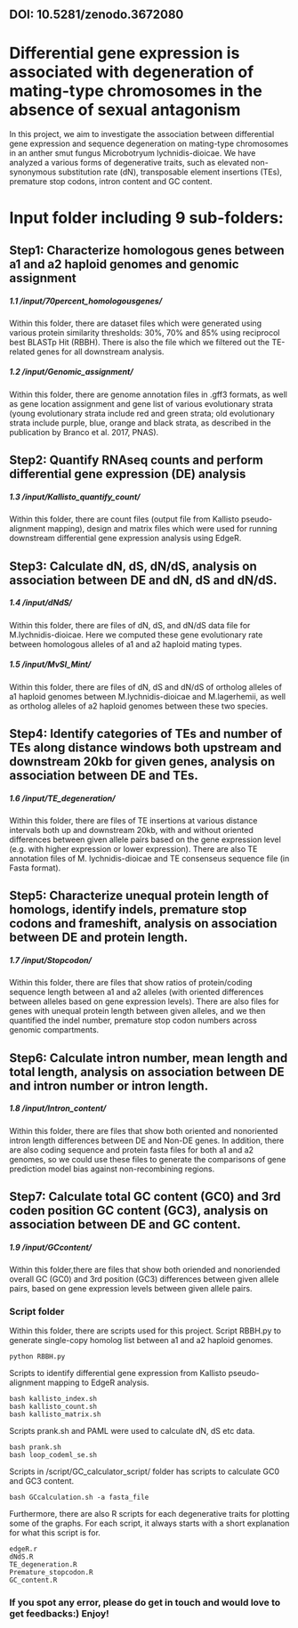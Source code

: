 ## DOI: 10.5281/zenodo.3672080

# Differential gene expression is associated with degeneration of mating-type chromosomes in the absence of sexual antagonism

In this project, we aim to investigate the association between differential gene expression and sequence degeneration on mating-type chromosomes in an anther smut fungus Microbotryum lychnidis-dioicae. We have analyzed a various forms of degenerative traits, such as elevated non-synonymous substitution rate (dN), transposable element insertions (TEs), premature stop codons, intron content and GC content. 


# Input folder including 9 sub-folders: 

## Step1: Characterize homologous genes between a1 and a2 haploid genomes and genomic assignment
##### 1.1  /input/70percent_homologousgenes/
Within this folder, there are dataset files which were generated using various protein similarity thresholds: 30%, 70% and 85% using reciprocol best BLASTp Hit (RBBH). There is also the file which we filtered out the TE-related genes for all downstream analysis.

##### 1.2  /input/Genomic_assignment/
Within this folder, there are genome annotation files in .gff3 formats, as well as gene location assignment and gene list of various evolutionary strata (young evolutionary strata include red and green strata; old evolutionary strata include purple, blue, orange and black strata, as described in the publication by Branco et al. 2017, PNAS).

## Step2: Quantify RNAseq counts and perform differential gene expression (DE) analysis
##### 1.3  /input/Kallisto_quantify_count/
Within this folder, there are count files (output file from Kallisto pseudo-alignment mapping), design and matrix files which were used for running downstream differential gene expression analysis using EdgeR. 

## Step3: Calculate dN, dS, dN/dS, analysis on association between DE and dN, dS and dN/dS.
##### 1.4  /input/dNdS/
Within this folder, there are files of dN, dS, and dN/dS data file for M.lychnidis-dioicae. Here we computed these gene evolutionary rate between homologous alleles of a1 and a2 haploid mating types.

##### 1.5 /input/MvSl_Mint/
Within this folder, there are files of dN, dS and dN/dS of ortholog alleles of a1 haploid genomes between M.lychnidis-dioicae and M.lagerhemii, as well as ortholog alleles of a2 haploid genomes between these two species. 

## Step4: Identify categories of TEs and number of TEs along distance windows both upstream and downstream 20kb for given genes, analysis on association between DE and TEs.
##### 1.6  /input/TE_degeneration/
Within this folder, there are files of TE insertions at various distance intervals both up and downstream 20kb, with and without oriented differences between given allele pairs based on the gene expression level (e.g. with higher expression or lower expression). There are also TE annotation files of M. lychnidis-dioicae and TE consenseus sequence file (in Fasta format).

## Step5: Characterize unequal protein length of homologs, identify indels, premature stop codons and frameshift, analysis on association between DE and protein length.
##### 1.7  /input/Stopcodon/
Within this folder, there are files that show ratios of protein/coding sequence length between a1 and a2 alleles (with oriented differences between alleles based on gene expression levels). There are also files for genes with unequal protein length between given alleles, and we then quantified the indel number, premature stop codon numbers across genomic compartments.

## Step6: Calculate intron number, mean length and total length, analysis on association between DE and intron number or intron length.
##### 1.8  /input/Intron_content/
Within this folder, there are files that show both oriented and nonoriented intron length differences between DE and Non-DE genes. In addition, there are also coding sequence and protein fasta files for both a1 and a2 genomes, so we could use these files to generate the comparisons of gene prediction model bias against non-recombining regions.

## Step7: Calculate total GC content (GC0) and 3rd coden position GC content (GC3), analysis on association between DE and GC content.
##### 1.9  /input/GCcontent/
Within this folder,there are files that show both oriended and nonoriended overall GC (GC0) and 3rd position (GC3) differences between given allele pairs, based on gene expression levels between given allele pairs.


### Script folder
Within this folder, there are scripts used for this project. 
Script RBBH.py to generate single-copy homolog list between a1 and a2 haploid genomes.

    python RBBH.py
Scripts to identify differential gene expression from Kallisto pseudo-alignment mapping to EdgeR analysis.

    bash kallisto_index.sh
    bash kallisto_count.sh
    bash kallisto_matrix.sh
Scripts prank.sh and PAML were used to calculate dN, dS etc data.

    bash prank.sh
    bash loop_codeml_se.sh
Scripts in /script/GC_calculator_script/ folder has scripts to calculate GC0 and GC3 content. 

    bash GCcalculation.sh -a fasta_file
Furthermore, there are also R scripts for each degenerative traits for plotting some of the graphs. For each script, it always starts with a short explanation for what this script is for.

    edgeR.r
    dNdS.R
    TE_degeneration.R
    Premature_stopcodon.R
    GC_content.R
    
### If you spot any error, please do get in touch and would love to get feedbacks:) Enjoy!
